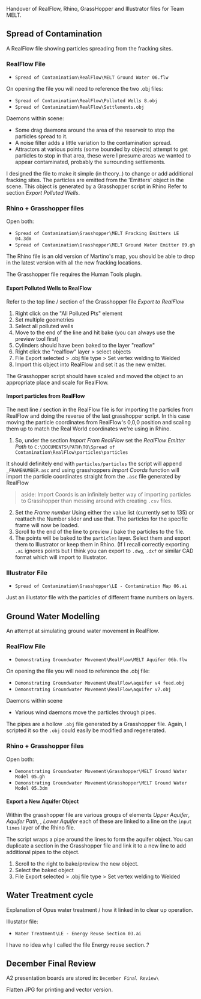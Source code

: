 
Handover of RealFlow, Rhino, GrassHopper and Illustrator files for Team MELT.

## Spread of Contamination

A RealFlow file showing particles spreading from the fracking sites.

### RealFlow File

- `Spread of Contamination\RealFlow\MELT Ground Water 06.flw`

On opening the file you will need to reference the two .obj files:
- `Spread of Contamination\RealFlow\Polluted Wells 8.obj`
- `Spread of Contamination\RealFlow\Settlements.obj`

Daemons within scene:
- Some drag daemons around the area of the reservoir to stop the particles spread to it.
- A noise filter adds a little variation to the contamination spread.
- Attractors at various points (some bounded by objects) attempt to get particles to stop in that area, these were I presume areas we wanted to appear contaminated, probably the surrounding settlements.

I designed the file to make it simple (in theory..) to change or add additional fracking sites. The particles are emitted from the 'Emitters' object in the scene. This object is generated by a Grasshopper script in Rhino Refer to section *Export Polluted Wells*.

### Rhino + Grasshopper files

Open both:
- `Spread of Contamination\Grasshopper\MELT Fracking Emitters LE 04.3dm`
- `Spread of Contamination\Grasshopper\MELT Ground Water Emitter 09.gh`

The Rhino file is an old version of Martino's map, you should be able to drop in the latest version with all the new fracking locations.

The Grasshopper file requires the Human Tools plugin.

#### Export Polluted Wells to RealFlow

Refer to the top line / section of the Grasshopper file *Export to RealFlow*

1. Right click on the "All Polluted Pts" element 
2. Set multiple geometries
3. Select all polluted wells
4. Move to the end of the line and hit bake (you can always use the preview tool first)
5. Cylinders should have been baked to the layer "reaflow"
6. Right click the "realflow" layer > select objects
7. File Export selected > .obj file type > Set vertex welding to Welded
8. Import this object into RealFlow and set it as the new emitter. 

The Grasshopper script should have scaled and moved the object to an appropriate place and scale for RealFlow.

#### Import particles from RealFlow

The next line / section in the RealFlow file is for importing the particles from RealFlow and doing the reverse of the last grasshopper script. In this case moving the particle coordinates from RealFlow's 0,0,0 position and scaling them up to match the Real World coordinates we're using in Rhino.

1. So, under the section *Import From RealFlow* set the *RealFlow Emitter Path* to 
`C:\DOCUMENTS\PATH\TO\Spread of Contamination\RealFlow\particles\particles`

It should definitely end with `particles/particles` the script will append `_FRAMENUMBER.asc` and using grasshoppers *Import Coords* function will import the particle coordinates straight from the `.asc` file generated by RealFlow

> aside: Import Coords is an infinitely better way of importing particles to Grasshopper than messing around with creating `.csv` files.

2. Set the *Frame number* Using either the value list (currently set to 135) or reattach the Number slider and use that. The particles for the specific frame will now be loaded.
3. Scroll to the end of the line to preview / bake the particles to the file.
4. The points will be baked to the `particles` layer. Select them and export them to Illustrator or keep them in Rhino. (If I recall correctly exporting `.ai` ignores points but I think you can export to `.dwg`, `.dxf` or similar CAD format which will import to Illustrator.

### Illustrator File

- `Spread of Contamination\Grasshopper\LE - Contamination Map 06.ai`

Just an illustator file with the particles of different frame numbers on layers.

## Ground Water Modelling

An attempt at simulating ground water movement in RealFlow.

### RealFlow File
- `Demonstrating Groundwater Movement\RealFlow\MELT Aquifer 06b.flw`

On opening the file you will need to reference the .obj file:
- `Demonstrating Groundwater Movement\RealFlow\aquifer v4 feed.obj`
- `Demonstrating Groundwater Movement\RealFlow\aquifer v7.obj`

Daemons within scene
- Various wind daemons move the particles through pipes.

The pipes are a hollow `.obj` file generated by a Grasshopper file. Again, I scripted it so the `.obj` could easily be modified and regenerated.

### Rhino + Grasshopper files

Open both:
- `Demonstrating Groundwater Movement\Grasshopper\MELT Ground Water Model 05.gh`
- `Demonstrating Groundwater Movement\Grasshopper\MELT Ground Water Model 05.3dm`

#### Export a New Aquifer Object

Within the grasshopper file are various groups of elements *Upper Aquifer*, *Aquifer Path*, , *Lower Aquifer* each of these are linked to a line on the `input lines` layer of the Rhino file. 

The script wraps a pipe around the lines to form the aquifer object. You can duplicate a section in the Grasshopper file and link it to a new line to add additional pipes to the object.

1. Scroll to the right to bake/preview the new object.
2. Select the baked object
3. File Export selected > .obj file type > Set vertex welding to Welded

## Water Treatment cycle

Explanation of Opus water treatment / how it linked in to clear up operation.

Illustator file:
- `Water Treatment\LE - Energy Reuse Section 03.ai`

I have no idea why I called the file Energy reuse section..?

## December Final Review

A2 presentation boards are stored in:
`December Final Review\`

Flatten JPG for printing and vector version.
